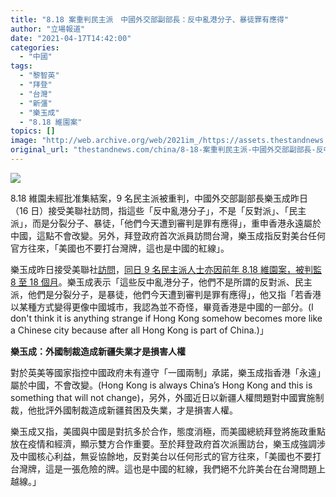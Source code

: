```yaml
---
title: "8.18 案重判民主派　中國外交部副部長：反中亂港分子、暴徒罪有應得"
author: "立場報道"
date: "2021-04-17T14:42:00"
categories:
  - "中國"
tags:
  - "黎智英"
  - "拜登"
  - "台灣"
  - "新彊"
  - "樂玉成"
  - "8.18 維園案"
topics: []
image: "http://web.archive.org/web/2021im_/https://assets.thestandnews.com/media/photos/lok-03_DjjVm.png"
original_url: "thestandnews.com/china/8-18-案重判民主派-中國外交部副部長-反中亂港分子-暴徒罪有應得"
---
```

![](http://web.archive.org/web/2021im_/https://assets.thestandnews.com/media/photos/lok-03_DjjVm.png)

8.18 維園未經批准集結案，9 名民主派被重判，中國外交部副部長樂玉成昨日（16 日）接受美聯社訪問，指這些「反中亂港分子」，不是「反對派」、「民主派」，而是分裂分子、暴徒，「他們今天遭到審判是罪有應得」，重申香港永遠屬於中國，這點不會改變。另外，拜登政府首次派員訪問台灣，樂玉成指反對美台任何官方往來，「美國也不要打台灣牌，這也是中國的紅線」。

樂玉成昨日接受美聯社[訪問](http://web.archive.org/web/20211229102105/https://apnews.com/article/joe-biden-asia-pacific-china-350e5f67366c2cd60ef9e84898b07b8d)，[同日 9 名民主派人士亦因前年 8.18 維園案，被判監 8 至 18 個月](../../court/8-18-%E6%A1%88-%E9%BB%8E%E6%99%BA%E8%8B%B1%E6%A2%81%E5%9C%8B%E9%9B%84%E7%AD%89%E5%9B%9A-8-%E8%87%B3-18-%E5%80%8B%E6%9C%88-%E6%9D%8E%E6%9F%B1%E9%8A%98%E5%90%B3%E9%9D%84%E5%84%80%E7%B7%A9%E5%88%91-%E5%AE%98-%E6%98%8E%E9%A1%AF%E6%8C%91%E6%88%B0%E8%AD%A6%E6%AC%8A-%E5%88%A4%E7%9B%A3%E5%94%AF%E4%B8%80%E9%81%B8%E6%93%87/)。樂玉成表示「這些反中亂港分子，他們不是所謂的反對派、民主派，他們是分裂分子，是暴徒，他們今天遭到審判是罪有應得」，他又指「若香港以某種方式變得更像中國城市，我認為並不奇怪，畢竟香港是中國的一部分。(I don't think it is anything strange if Hong Kong somehow becomes more like a Chinese city because after all Hong Kong is part of China.)」

**樂玉成：外國制裁造成新疆失業才是損害人權**

對於英美等國家指控中國政府未有遵守「一國兩制」承諾，樂玉成指香港「永遠」屬於中國，不會改變。(Hong Kong is always China’s Hong Kong and this is something that will not change)，另外，外國近日以新疆人權問題對中國實施制裁，他批評外國制裁造成新疆貧困及失業，才是損害人權。

樂玉成又指，美國與中國是對抗多於合作，態度消極，而美國總統拜登將施政重點放在疫情和經濟，顯示雙方合作重要。至於拜登政府首次派團訪台，樂玉成強調涉及中國核心利益，無妥協餘地，反對美台以任何形式的官方往來，「美國也不要打台灣牌，這是一張危險的牌。這也是中國的紅線，我們絕不允許美台在台灣問題上越線。」
